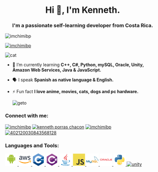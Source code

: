 <h1 align="center">Hi 👋, I'm Kenneth.</h1>
<h3 align="center">I'm a passionate self-learning developer from Costa Rica.</h3>

<p align="left"> <img src="https://komarev.com/ghpvc/?username=imchimibp&label=Profile%20views&color=68098b&style=plastic" alt="imchimibp" /> </p>

<p align="left"> <a href="https://twitter.com/chimichurri420" target="blank"><img src="https://img.shields.io/twitter/follow/imchimibp?logo=twitter&style=for-the-badge" alt="imchimibp" /></a> </p>

![cat](https://github.com/user-attachments/assets/f1f8ee63-ca1c-4ec1-9c17-ea960b230bd2)


- 🌱 I’m currently learning **C++, C#, Python, mySQL, Oracle, Unity, Amazon Web Services, Java & JavaScript.**

- 🗣️ I speak **Spanish as native language & English.**

- ⚡ Fun fact **I love anime, movies, cats, dogs and pc hardware.**

  ![geto](https://github.com/user-attachments/assets/491de2eb-f0e3-4c4b-b482-15309c45c913)

<h3 align="left">Connect with me:</h3>
<p align="left">
<a href="https://twitter.com/chimichurri420" target="blank"><img align="center" src="https://raw.githubusercontent.com/rahuldkjain/github-profile-readme-generator/master/src/images/icons/Social/twitter.svg" alt="imchimibp" height="30" width="40" /></a>
<a href="https://linkedin.com/in/kenneth-porras-chacon" target="blank"><img align="center" src="https://raw.githubusercontent.com/rahuldkjain/github-profile-readme-generator/master/src/images/icons/Social/linked-in-alt.svg" alt="kenneth porras chacon" height="30" width="40" /></a>
<a href="https://instagram.com/imchimibp" target="blank"><img align="center" src="https://raw.githubusercontent.com/rahuldkjain/github-profile-readme-generator/master/src/images/icons/Social/instagram.svg" alt="imchimibp" height="30" width="40" /></a>
<a href="https://discord.gg/402120030843568128" target="blank"><img align="center" src="https://raw.githubusercontent.com/rahuldkjain/github-profile-readme-generator/master/src/images/icons/Social/discord.svg" alt="402120030843568128" height="30" width="40" /></a>
</p>

<h3 align="left">Languages and Tools:</h3>
<p align="left"> <a href="https://developer.android.com" target="_blank" rel="noreferrer"> <img src="https://raw.githubusercontent.com/devicons/devicon/master/icons/android/android-original-wordmark.svg" alt="android" width="40" height="40"/> </a> <a href="https://aws.amazon.com" target="_blank" rel="noreferrer"> <img src="https://raw.githubusercontent.com/devicons/devicon/master/icons/amazonwebservices/amazonwebservices-original-wordmark.svg" alt="aws" width="40" height="40"/> </a> <a href="https://www.w3schools.com/cpp/" target="_blank" rel="noreferrer"> <img src="https://raw.githubusercontent.com/devicons/devicon/master/icons/cplusplus/cplusplus-original.svg" alt="cplusplus" width="40" height="40"/> </a> <a href="https://www.w3schools.com/cs/" target="_blank" rel="noreferrer"> <img src="https://raw.githubusercontent.com/devicons/devicon/master/icons/csharp/csharp-original.svg" alt="csharp" width="40" height="40"/> </a> <a href="https://www.java.com" target="_blank" rel="noreferrer"> <img src="https://raw.githubusercontent.com/devicons/devicon/master/icons/java/java-original.svg" alt="java" width="40" height="40"/> </a> <a href="https://developer.mozilla.org/en-US/docs/Web/JavaScript" target="_blank" rel="noreferrer"> <img src="https://raw.githubusercontent.com/devicons/devicon/master/icons/javascript/javascript-original.svg" alt="javascript" width="40" height="40"/> </a> <a href="https://www.mysql.com/" target="_blank" rel="noreferrer"> <img src="https://raw.githubusercontent.com/devicons/devicon/master/icons/mysql/mysql-original-wordmark.svg" alt="mysql" width="40" height="40"/> </a> <a href="https://www.oracle.com/" target="_blank" rel="noreferrer"> <img src="https://raw.githubusercontent.com/devicons/devicon/master/icons/oracle/oracle-original.svg" alt="oracle" width="40" height="40"/> </a> <a href="https://www.python.org" target="_blank" rel="noreferrer"> <img src="https://raw.githubusercontent.com/devicons/devicon/master/icons/python/python-original.svg" alt="python" width="40" height="40"/> </a> <a href="https://unity.com/" target="_blank" rel="noreferrer"> <img src="https://www.vectorlogo.zone/logos/unity3d/unity3d-icon.svg" alt="unity" width="40" height="40"/> </a> </p>
